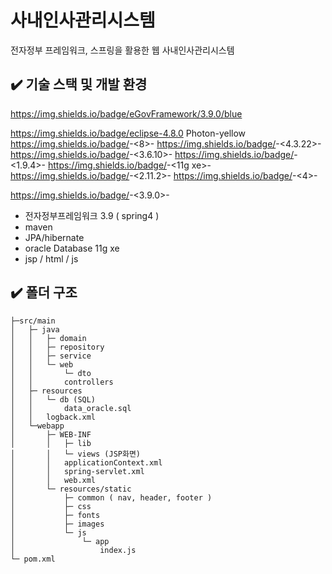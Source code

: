 # 사내인사관리시스템
전자정부 프레임워크, 스프링을 활용한 웹 사내인사관리시스템

## ✔️ 기술 스택 및 개발 환경
https://img.shields.io/badge/eGovFramework/3.9.0/blue

https://img.shields.io/badge/eclipse-4.8.0 Photon-yellow
  https://img.shields.io/badge/<open-jdk>-<8>-<orange>
  https://img.shields.io/badge/<spring>-<4.3.22>-<brightgreen>
  https://img.shields.io/badge/<hibernate>-<3.6.10>-<blue>
  https://img.shields.io/badge/<spring data JPA>-<1.9.4>-<brightgreen>
  https://img.shields.io/badge/<oracle DB>-<11g xe>-<red>
  https://img.shields.io/badge/<Log4j>-<2.11.2>-<yellow>
  https://img.shields.io/badge/<Junit>-<4>-<green>


https://img.shields.io/badge/<egovframework>-<3.9.0>-<brightgreen>
- 전자정부프레임워크 3.9 ( spring4 )
- maven
- JPA/hibernate
- oracle Database 11g xe
- jsp / html / js

## ✔️ 폴더 구조
```
├─src/main
│	├─ java
│	│	├─ domain
│	│	├─ repository
│	│	├─ service
│	│	└─ web
│	│		└─ dto
│	│		controllers
│	├─ resources
│	│	└─ db (SQL)
│	│		data_oracle.sql
│	│	logback.xml
│	└─webapp
│		├─ WEB-INF
│		│	├─ lib
│		│	└─ views (JSP화면)
│		│	applicationContext.xml
│		│	spring-servlet.xml
│		│	web.xml
│		└─ resources/static
│			├─ common ( nav, header, footer )
│			├─ css
│			├─ fonts
│			├─ images
│			└─ js
│				└─ app
│					index.js
└─ pom.xml
```
